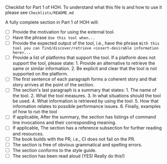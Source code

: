 Checklist for Part 1 of HOH. To understand what this file is and how to use it
please see `Checklists/README.md`

A fully complete section in Part 1 of HOH will:

- [ ] Provide the motivation for using the external tool.
- [ ] Have the phrase `Use this tool when...`
- [ ] Provide the expected output of the tool, i.e., have the phrase `With this tool you can find/discover/retrieve <insert-desirable information here>...`
- [ ] Provide a list of platforms that support the tool. If a platform does not
      support the tool, please state: 
      1. Provide an alternative to retrieve the same or similar information.
      2. Be explicit and clear that the tool is not supported on the platform. 
- [ ] The first sentence of each paragraph forms a coherent story and that story
      arrives at the point of the section.
- [ ] The section's last paragraph is a summary that states:
      1. The name of the tool.
      2. What the tool measures.
      3. In what situations should the tool be used.
      4. What information is retrieved by using the tool.
      5. How that information relates to possible performance issues.
      6. Finally, examples of how to run the tool
- [ ] If applicable, After the summary, the section has listings of command line invocations
      and their corresponding meaning.
- [ ] If applicable, The section has a reference subsection for further reading and resources.
- [ ] The book builds with the PR, i.e., CI does not fail on the PR.
- [ ] The section is free of obvious grammatical and spelling errors.
- [ ] The section conforms to the style guide.
- [ ] The section has been read aloud (YES! Really do this!)
